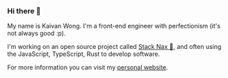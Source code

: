 ### Hi there 👋

<p>
My name is Kaivan Wong. I'm a front-end engineer with perfectionism (it's not always good :p). 
</p>

<p>
I'm working on an open source project called  <a href="https://github.com/stacknax">Stack Nax 💚</a>, and often using the JavaScript, TypeScript, Rust to develop software.
</p>

<p>
For more information you can visit my <a href="https://kaivanwong.me">personal website</a>.
</p>
